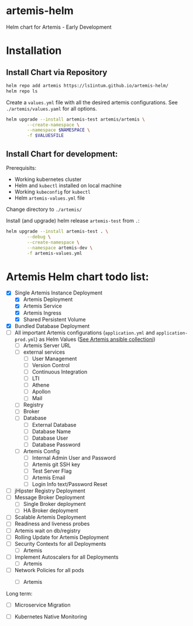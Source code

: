 # artemis-helm
Helm chart for Artemis - Early Development

# Installation 

## Install Chart via Repository 

```bash
helm repo add artemis https://ls1intum.github.io/artemis-helm/
helm repo ls 
```

Create a `values.yml` file with all the desired artemis configurations. See `./artemis/values.yaml` for all options.

```bash
helm upgrade --install artemis-test artemis/artemis \
        --create-namespace \
        --namespace $NAMESPACE \
        -f $VALUESFILE
```

## Install Chart for development: 
Prerequisits: 
- Working kubernetes cluster
- Helm and `kubectl` installed on local machine 
- Working `kubeconfig` for `kubectl`
- Helm `artemis-values.yml` file 

Change directory to `./artemis/`

Install (and upgrade) helm release `artemis-test` from `.`:

```bash
helm upgrade --install artemis-test . \
        --debug \
        --create-namespace \
        --namespace artemis-dev \
        -f artemis-values.yml
```


# Artemis Helm chart todo list: 


- [x] Single Artemis Instance Deployment 
  - [x] Artemis Deployment
  - [x] Artemis Service 
  - [x] Artemis Ingress
  - [x] Shared Persistent Volume
- [x] Bundled Database Deployment 
- [ ] All important Artemis configurations (`application.yml` and `application-prod.yml`) as Helm Values ([See Artemis ansible collectioni](https://github.com/ls1intum/artemis-ansible-collection/blob/main/roles/artemis/defaults/main.yml))
  - [ ] Artemis Server URL
  - [ ] external services 
    - [ ] User Management
    - [ ] Version Control
    - [ ] Continuous Integration
    - [ ] LTI
    - [ ] Athene 
    - [ ] Apollon
    - [ ] Mail
  - [ ] Registry
  - [ ] Broker
  - [ ] Database
    - [ ] External Database
    - [ ] Database Name
    - [ ] Database User 
    - [ ] Database Password
  - [ ] Artemis Config
    - [ ] Internal Admin User and Password
    - [ ] Artemis git SSH key
    - [ ] Test Server Flag 
    - [ ] Artemis Email 
    - [ ] Login Info text/Password Reset 
- [ ] jHipster Registry Deployment
- [ ] Message Broker Deployment 
  - [ ] Single Broker deployment 
  - [ ] HA Broker deployment 
- [ ] Scalable Artemis Deployment 
- [ ] Readiness and liveness probes 
- [ ] Artemis wait on db/registry 
- [ ] Rolling Update for Artemis Deployment
- [ ] Security Contexts for all Deployments
  - [ ] Artemis
- [ ] Implement Autoscalers for all Deployments
  - [ ] Artemis
- [ ] Network Policies for all pods
  - [ ] Artemis


Long term:
- [ ] Microservice Migration 
- [ ] Kubernetes Native Monitoring 

